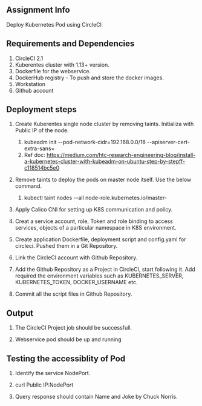 ## Assignment Info 
Deploy Kubernetes Pod using CircleCI

## Requirements and Dependencies
1. CircleCI 2.1
2. Kuberentes cluster with 1.13+ version.
3. Dockerfile for the webservice.
4. DockerHub registry - To push and store the docker images.
5. Workstation
6. Github account

## Deployment steps
1. Create  Kuberentes single node cluster by removing taints. Initializa with Public IP of the node.

	1) kubeadm init --pod-network-cidr=192.168.0.0/16 --apiserver-cert-extra-sans=<Public IP>
	2) Ref doc: https://medium.com/htc-research-engineering-blog/install-a-kubernetes-cluster-with-kubeadm-on-ubuntu-step-by-stepff-c118514bc5e0
2. Remove taints to deploy the pods on master node itself. Use the below command.

	1) kubectl taint nodes --all node-role.kubernetes.io/master- 

3. Apply Calico CNI for setting up K8S communication and policy.

4. Creat a service account, role, Token and role binding to access services, objects of a particular namespace in K8S environment.

5. Create application Dockerfile, deployment script and config.yaml for circleci. Pushed them in a Git Repository.

6. Link the CircleCI account with Github Repository.

7. Add the Github Repository as a Project in CircleCI, start following it. Add required the environment variables such as KUBERNETES_SERVER, KUBERNETES_TOKEN, DOCKER_USERNAME etc.

8. Commit all the script files in Github Repository.

## Output

1. The CircleCI Project job should be successfull.

2. Webservice pod should be up and running

## Testing the accessiblity of Pod

1. Identify the service NodePort.

2. curl Public IP:NodePort

3. Query response should contain Name and Joke by Chuck Norris.

